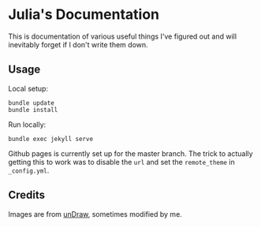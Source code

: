 # Julia's Documentation

This is documentation of various useful things I've figured out and will inevitably forget if I don't write them down.

## Usage

Local setup:

```
bundle update
bundle install
```


Run locally:

```
bundle exec jekyll serve
```

Github pages is currently set up for the master branch. The trick to actually getting this to work was to disable the `url` and set the `remote_theme` in `_config.yml`.

## Credits

Images are from [unDraw](https://undraw.co/illustrations), sometimes modified by me.